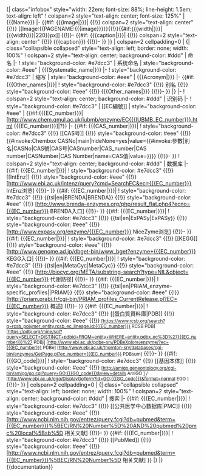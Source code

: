 {| class="infobox" style="width: 22em; font-size: 88%; line-height: 1.5em; text-align: left"
! colspan=2 style="text-align: center; font-size: 125%" | {{{Name}}}
|-
{{#if: {{{image|}}}|
{{!}} colspan=2 style="text-align: center" {{!}} [[Image:{{PAGENAME:{{{image}}}}}{{!}}{{#if:{{{width|}}}|{{{width}}}|220}}px]]
{{!}}-
{{#if: {{{caption|}}}|
{{!}} colspan=2 style="text-align: center" {{!}} {{{caption}}}
{{!}}-
}}
}}
| colspan=2 cellpadding=0 | 
{| class="collapsible collapsed" style="text-align: left; border: none; width: 100%"
! colspan=2 style="text-align: center; background-color: #ddd" | 命名
|-
! style="background-color: #e7dcc3" | 系统命名
| style="background-color: #eee" | {{{Systematic_name|}}}
|-
! style="background-color: #e7dcc3" | 缩写
| style="background-color: #eee" | {{{Acronym|}}}
|-
{{#if: {{{Other_names|}}}|
! style="background-color: #e7dcc3" {{!}} 别名
{{!}} style="background-color: #eee" {{!}}  {{{Other_names|}}}
{{!}}-
}}
|}
|-
! colspan=2 style="text-align: center; background-color: #ddd" | 识别码
|-
! style="background-color: #e7dcc3" | [[EC編號]]
| style="background-color: #eee" | {{#if:{{{EC_number}}}|[http://www.chem.qmul.ac.uk/iubmb/enzyme/EC{{{IUBMB_EC_number}}}.html {{{EC_number}}}]|?}}
|-
{{#if: {{{CAS_number|}}}|
! style="background-color: #e7dcc3" {{!}} [[CAS号]]
{{!}} style="background-color: #eee" {{!}} {{#invoke:Chembox CASNo|main|hideNone=yes|value={{#invoke:參數|別名|CASNo|CAS號|CAS号|CASnumber|CAS_number|CAS number|CASNumber|CAS Number|name=CAS值|value=}}}} 
{{!}}-
}}
! colspan=2 style="text-align: center; background-color: #ddd" | 数据库
|-
{{#if: {{{EC_number|}}}|
! style="background-color: #e7dcc3" {{!}} [[IntEnz]]
{{!}} style="background-color: #eee" {{!}} [http://www.ebi.ac.uk/intenz/query?cmd=SearchEC&ec={{{EC_number}}} IntEnz浏览]
{{!}}-
}}
{{#if: {{{EC_number|}}}|
! style="background-color: #e7dcc3" {{!}} {{tsl|en|BRENDA|BRENDA}}
{{!}} style="background-color: #eee" {{!}} [http://www.brenda-enzymes.org/php/result_flat.php4?ecno={{{EC_number}}} BRENDA入口]
{{!}}-
}}
{{#if: {{{EC_number|}}}|
! style="background-color: #e7dcc3" {{!}} {{tsl|en|ExPASy|ExPASy}}
{{!}} style="background-color: #eee" {{!}} [http://www.expasy.org/enzyme/{{{EC_number}}}  NiceZyme浏览]
{{!}}-
}}
{{#if: {{{EC_number|}}}|
! style="background-color: #e7dcc3" {{!}} [[KEGG]]
{{!}} style="background-color: #eee" {{!}} [http://www.genome.ad.jp/dbget-bin/www_bget?enzyme+{{{EC_number}}}  KEGG入口]
{{!}}-
}}
{{#if: {{{EC_number|}}}|
! style="background-color: #e7dcc3" {{!}} {{tsl|en|MetaCyc|MetaCyc}}
{{!}} style="background-color: #eee" {{!}} [http://biocyc.org/META/substring-search?type=NIL&object={{{EC_number}}} 代谢路径]
{{!}}-
}}
{{#if: {{{EC_number|}}}|
! style="background-color: #e7dcc3" {{!}} {{tsl|en|PRIAM_enzyme-specific_profiles||PRIAM}}
{{!}} style="background-color: #eee" {{!}} [http://priam.prabi.fr/cgi-bin/PRIAM_profiles_CurrentRelease.pl?EC={{{EC_number}}} 概述]
{{!}}-
}}
{{#if: {{{EC_number|}}}|
! style="background-color: #e7dcc3" {{!}} [[蛋白質資料庫|PDB]]
{{!}} style="background-color: #eee" {{!}} <small>[https://www.rcsb.org/search?q=rcsb_polymer_entity.rcsb_ec_lineage.id:{{{EC_number}}} RCSB PDB] [https://pdbj.org/mine/sql?query=SELECT+DISTINCT+pdbid+FROM+entity+WHERE+entity.pdbx_ec%3D%27{{{EC_number}}}%27 PDBj] [http://www.ebi.ac.uk/pdbe-srv/PDBeXplore/enzyme/?ec={{{EC_number}}} PDBe] [http://www.ebi.ac.uk/thornton-srv/databases/cgi-bin/enzymes/GetPage.pl?ec_number={{{EC_number}}} PDBsum]</small>
{{!}}-
}}
{{#if: {{{GO_code|}}}|
! style="background-color: #e7dcc3" {{!}} [[基因本体]]
{{!}} style="background-color: #eee" {{!}} <small>[http://amigo.geneontology.org/cgi-bin/amigo/go.cgi?query=GO:{{{GO_code}}}&view=details AmiGO ] / [http://www.ebi.ac.uk/ego/DisplayGoTerm?id=GO:{{{GO_code}}}&format=normal EGO ]</small>
{{!}}-
}}
| colspan=2 cellpadding=0 | 
{| class="collapsible collapsed" style="text-align: left; border: none; width: 100%"
! colspan=2 style="text-align: center; background-color: #ddd" | 搜索
|-
{{#if: {{{EC_number|}}}|
! style="background-color: #e7dcc3" {{!}} [[公共医学中心数据库|PMC]]
{{!}} style="background-color: #eee" {{!}} [http://www.ncbi.nlm.nih.gov/entrez/query.fcgi?db=pubmed&term={{{EC_number}}}%5BEC/RN%20Number%5D%20AND%20pubmed%20pmc%20local%5Bsb%5D 相关文献]
{{!}}-
}}
{{#if: {{{EC_number|}}}|
! style="background-color: #e7dcc3" {{!}} [[PubMed]]
{{!}} style="background-color: #eee" {{!}} [http://www.ncbi.nlm.nih.gov/entrez/query.fcgi?db=pubmed&term={{{EC_number}}}%5BEC/RN%20Number%5D 相关文献] }}
|}
|}<noinclude>{{documentation}}<!-- please add category and language links to the /doc sub-page, not here --></noinclude>